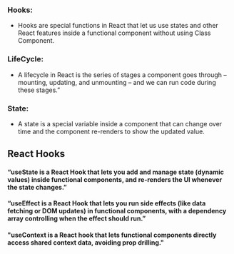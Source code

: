 ### Hooks:

- Hooks are special functions in React that let us use states and other React features inside a functional component without using Class Component.

### LifeCycle:

- A lifecycle in React is the series of stages a component goes through – mounting, updating, and unmounting – and we can run code during these stages.”

### State:

- A state is a special variable inside a component that can change over time and the component re-renders to show the updated value.


## React Hooks


#### “useState is a React Hook that lets you add and manage state (dynamic values) inside functional components, and re-renders the UI whenever the state changes.”

#### “useEffect is a React Hook that lets you run side effects (like data fetching or DOM updates) in functional components, with a dependency array controlling when the effect should run.”

#### "useContext is a React hook that lets functional components directly access shared context data, avoiding prop drilling."
